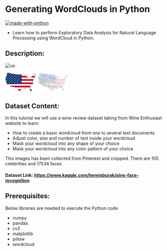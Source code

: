 # Generating WordClouds in Python
[![made-with-python](https://img.shields.io/badge/Made%20with-Python-1f425f.svg)](https://www.python.org/)
 - Learn how to perform Exploratory Data Analysis for Natural Language Processing using WordCloud in Python.

## Description:

![us](https://user-images.githubusercontent.com/41227474/153787437-76bdc013-2047-4524-a267-9be901dc87db.png)
<p float="left">
  <img src="img/us.png" width="100" />
  <img src="img/us_wine.png" width="100" /> 
</p>

## Dataset Content:

In this tutorial we will use a wine review dataset taking from Wine Enthusiast website to learn:

 - How to create a basic wordcloud from one to several text documents
 - Adjust color, size and number of text inside your wordcloud
 - Mask your wordcloud into any shape of your choice
 - Mask your wordcloud into any color pattern of your choice

This images has been collected from Pinterest and cropped. There are 105 celebrities and 17534 faces

#### Dataset Link: https://www.kaggle.com/hereisburak/pins-face-recognition 

## Prerequisites:

Below libraries are needed to execute the Python code

 - numpy
 - pandas
 - cv2
 - matplotlib
 - pillow
 - wordcloud

